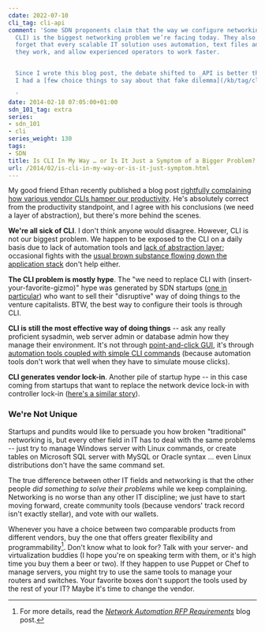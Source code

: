 ```yaml
---
cdate: 2022-07-10
cli_tag: cli-api
comment: 'Some SDN proponents claim that the way we configure networking devices (using
  CLI) is the biggest networking problem we’re facing today. They also conveniently
  forget that every scalable IT solution uses automation, text files and CLI… because
  they work, and allow experienced operators to work faster.


  Since I wrote this blog post, the debate shifted to _API is better than CLI_, and
  I had a [few choice things to say about that fake dilemma](/kb/tag/cli-or-api.html).

  '
date: 2014-02-18 07:05:00+01:00
sdn_101_tag: extra
series:
- sdn_101
- cli
series_weight: 130
tags:
- SDN
title: Is CLI In My Way … or Is It Just a Symptom of a Bigger Problem?
url: /2014/02/is-cli-in-my-way-or-is-it-just-symptom.html
---
```

My good friend Ethan recently published a blog post [rightfully complaining how various vendor CLIs hamper our productivity](https://packetpushers.net/blog/clis-are-in-my-way-abstract-all-the-things/). He's absolutely correct from the productivity standpoint, and I agree with his conclusions (we need a layer of abstraction), but there's more behind the scenes.
<!--more-->
**We're all sick of CLI**. I don't think anyone would disagree. However, CLI is not our biggest problem. We happen to be exposed to the CLI on a daily basis due to lack of automation tools and [lack of abstraction layer](https://blog.ipspace.net/2012/09/sdn-controller-northbound-api-is.html); occasional fights with the [usual brown substance flowing down the application stack](http://blog.ipspace.net/2013/04/this-is-what-makes-networking-so-complex.html) don't help either.

**The CLI problem is mostly hype**. The "we need to replace CLI with (insert-your-favorite-gizmo)" hype was generated by SDN startups ([one in particular](http://techfieldday.com/appearance/big-switch-presents-at-networking-field-day-6/)) who want to sell their "disruptive" way of doing things to the venture capitalists. BTW, the best way to configure their tools is through CLI.

**CLI is still the most effective way of doing things** -- ask any really proficient sysadmin, web server admin or database admin how they manage their environment. It's not through [point-and-click GUI](https://blog.ipspace.net/2011/01/vmware-cluster-up-and-running-in-three.html), it's through [automation tools coupled with simple CLI commands](http://highscalability.com/blog/2013/11/19/we-finally-cracked-the-10k-problem-this-time-for-managing-se.html) (because automation tools don't work that well when they have to simulate mouse clicks).

**CLI generates vendor lock-in**. Another pile of startup hype -- in this case coming from startups that want to replace the network device lock-in with controller lock-in ([here's a similar story](http://it20.info/2012/02/the-abc-of-lock-in/)).

### We're Not Unique

Startups and pundits would like to persuade you how broken "traditional" networking is, but every other field in IT has to deal with the same problems -- just try to manage Windows server with Linux commands, or create tables on Microsoft SQL server with MySQL or Oracle syntax ... even Linux distributions don't have the same command set.

The true difference between other IT fields and networking is that the other people *did something to solve their problems* while we keep complaining. Networking is no worse than any other IT discipline; we just have to start moving forward, create community tools (because vendors\' track record isn\'t exactly stellar), and vote with our wallets.

Whenever you have a choice between two comparable products from different vendors, buy the one that offers greater flexibility and programmability[^RFP]. Don't know what to look for? Talk with your server- and virtualization buddies (I hope you're on speaking term with them, or it's high time you buy them a beer or two). If they happen to use Puppet or Chef to manage servers, you might try to use the same tools to manage your routers and switches. Your favorite boxes don't support the tools used by the rest of your IT? Maybe it's time to change the vendor.

[^RFP]: For more details, read the _[Network Automation RFP Requirements](https://blog.ipspace.net/2016/10/network-automation-rfp-requirements.html)_ blog post.
